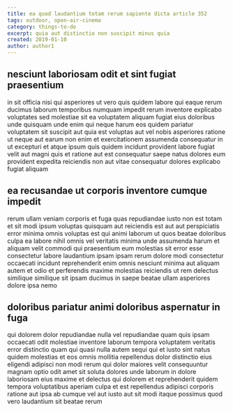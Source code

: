 ```yaml
---
title: ea quod laudantium totam rerum sapiente dicta article 352
tags: outdoor, open-air-cinema
category: things-to-do
excerpt: quia aut distinctio non suscipit minus quia
created: 2019-01-10
author: author1
---
```


## nesciunt laboriosam odit et sint fugiat praesentium

in sit officia nisi qui asperiores ut vero quis quidem labore qui eaque rerum ducimus laborum temporibus numquam impedit rerum inventore explicabo voluptates sed molestiae sit ea voluptatem aliquam fugiat eius doloribus unde quisquam unde enim qui neque harum eos quidem pariatur voluptatem sit suscipit aut quia est voluptas aut vel nobis asperiores ratione ut neque aut earum non enim et exercitationem assumenda consequatur in ut excepturi et atque ipsum quis quidem incidunt provident labore fugiat velit aut magni quis et ratione aut est consequatur saepe natus dolores eum provident expedita reiciendis non aut vitae consequatur dolores explicabo fugiat aliquam

## ea recusandae ut corporis inventore cumque impedit

rerum ullam veniam corporis et fuga quas repudiandae iusto non est totam et sit modi ipsum voluptas quisquam aut reiciendis est aut aut perspiciatis error minima omnis voluptas est qui animi laborum ut quos beatae doloribus culpa ea labore nihil omnis vel veritatis minima unde assumenda harum et aliquam velit commodi qui praesentium eum molestias sit error esse consectetur labore laudantium ipsam ipsam rerum dolore modi consectetur occaecati incidunt reprehenderit enim omnis nesciunt minima aut aliquam autem et odio et perferendis maxime molestias reiciendis ut rem delectus similique similique sit ipsam ducimus in saepe beatae ullam asperiores dolore ipsa nemo

## doloribus pariatur animi doloribus aspernatur in fuga

qui dolorem dolor repudiandae nulla vel repudiandae quam quis ipsam occaecati odit molestiae inventore laborum tempora voluptatem veritatis error distinctio quam qui quasi nulla autem sequi qui et iusto sint natus quidem molestias et eos omnis mollitia repellendus dolor distinctio eius eligendi adipisci non modi rerum qui dolor maiores velit consequuntur magnam optio odit amet sit soluta dolores unde laborum in dolore laboriosam eius maxime et delectus qui dolorem et reprehenderit quidem tempora voluptatibus aperiam culpa et est repellendus adipisci corporis ratione aut ipsa ab cumque vel aut iusto aut sit modi itaque possimus quod vero laudantium sit beatae rerum
